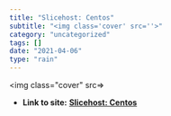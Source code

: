 ```yaml
---
title: "Slicehost: Centos"
subtitle: "<img class='cover' src=''>"
category: "uncategorized"
tags: []
date: "2021-04-06"
type: "rain"
---
```

<img class="cover" src=>


* **Link to site:** **[Slicehost: Centos](http://articles.slicehost.com/centos)**